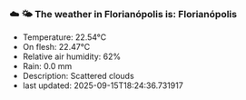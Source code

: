 ### ☁️ 🌤️  The weather in Florianópolis is: Florianópolis

- Temperature: 22.54°C
- On flesh: 22.47°C
- Relative air humidity: 62%
- Rain: 0.0 mm
- Description: Scattered clouds
- last updated: 2025-09-15T18:24:36.731917
